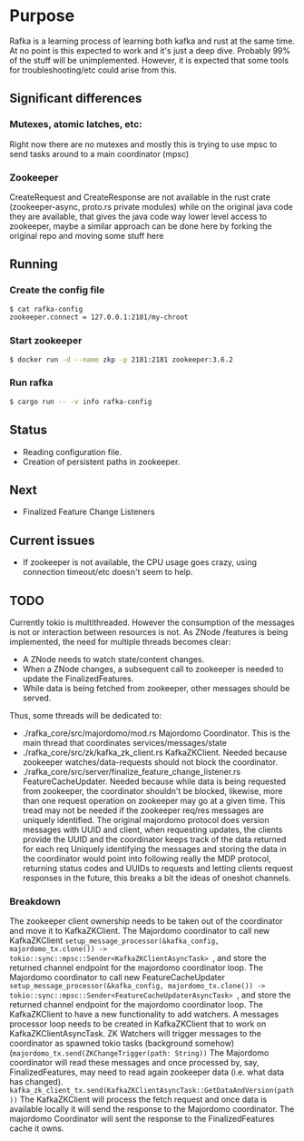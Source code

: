 # Purpose
Rafka is a learning process of learning both kafka and rust
at the same time. At no point is this expected to work and
it's just a deep dive.
Probably 99% of the stuff will be unimplemented.
However, it is expected that some tools for troubleshooting/etc
could arise from this.

## Significant differences

### Mutexes, atomic latches, etc:

Right now there are no mutexes and mostly this is trying to use mpsc to send
tasks around to a main coordinator (mpsc)

### Zookeeper
CreateRequest and CreateResponse are not available in the rust crate
(zookeeper-async, proto.rs private modules) while on the original java
code they are available, that gives the java code way lower level access
to zookeeper, maybe a similar approach can be done here by forking the
original repo and moving some stuff here

## Running

### Create the config file

```bash
$ cat rafka-config
zookeeper.connect = 127.0.0.1:2181/my-chroot
```

### Start zookeeper

```bash
$ docker run -d --name zkp -p 2181:2181 zookeeper:3.6.2
```

### Run rafka

```bash
$ cargo run -- -v info rafka-config
```


## Status
- Reading configuration file.
- Creation of persistent paths in zookeeper.

## Next
- Finalized Feature Change Listeners

## Current issues
-  If zookeeper is not available, the CPU usage goes crazy, using connection timeout/etc doesn't seem to help.


## TODO
Currently tokio is multithreaded. However the consumption of the messages is not or interaction between resources is not.
As ZNode /features is being implemented, the need for multiple threads becomes clear:
- A ZNode needs to watch state/content changes.
- When a ZNode changes, a subsequent call to zookeeper is needed to update the FinalizedFeatures.
- While data is being fetched from zookeeper, other messages should be served.

Thus, some threads will be dedicated to:
- ./rafka_core/src/majordomo/mod.rs Majordomo Coordinator. This is the main thread that coordinates services/messages/state
- ./rafka_core/src/zk/kafka_zk_client.rs KafkaZKClient. Needed because zookeeper watches/data-requests should not block the coordinator.
- ./rafka_core/src/server/finalize_feature_change_listener.rs FeatureCacheUpdater. Needed because while data is being requested from zookeeper,
   the coordinator shouldn't be blocked, likewise, more than one request operation on zookeeper may go at a given time.
   This tread may not be needed if the zookeeper req/res messages are uniquely identified.
   The original majordomo protocol does version messages with UUID and client, when requesting updates,
   the clients provide the UUID and the coordinator keeps track of the data returned for each req
   Uniquely identifying the messages and storing the data in the coordinator would
   point into following really the MDP protocol, returning status codes and UUIDs
   to requests and letting clients request responses in the future, this breaks a bit the ideas of oneshot channels.

### Breakdown
The zookeeper client ownership needs to be taken out of the coordinator and move it to KafkaZKClient.
The Majordomo coordinator to call new KafkaZKClient `setup_message_processor(&kafka_config, majordomo_tx.clone()) -> tokio::sync::mpsc::Sender<KafkaZKClientAsyncTask> `, and store the returned channel endpoint for the majordomo coordinator loop.
The Majordomo coordinator to call new FeatureCacheUpdater `setup_message_processor(&kafka_config, majordomo_tx.clone()) -> tokio::sync::mpsc::Sender<FeatureCacheUpdaterAsyncTask> `, and store the returned channel endpoint for the majordomo coordinator loop.
The KafkaZKClient to have a new functionality to add watchers.
A messages processor loop needs to be created in KafkaZKClient that to work on KafkaZKClientAsyncTask.
ZK Watchers will trigger messages to the coordinator as spawned tokio tasks (background somehow) (`majordomo_tx.send(ZKChangeTrigger(path: String))`
The Majordomo coordinator will read these messages and once processed by, say, FinalizedFeatures, may need to read again zookeeper data (i.e. what data has changed). `kafka_zk_client_tx.send(KafkaZKClientAsyncTask::GetDataAndVersion(path))`
The KafkaZKClient will process the fetch request and once data is available locally it will send the response to the Majordomo coordinator.
The majordomo Coordinator will sent the response to the FinalizedFeatures cache it owns.
